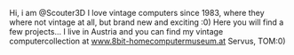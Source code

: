 Hi, i am @Scouter3D
I love vintage computers since 1983, where they where not vintage at all, but brand new and exciting :0)
Here you will find a few projects...
I live in Austria and you can find my vintage computercollection at www.8bit-homecomputermuseum.at
Servus, TOM:0)
